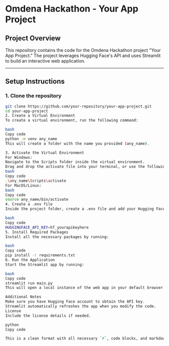 # Omdena Hackathon - Your App Project

## Project Overview

This repository contains the code for the Omdena Hackathon project "Your App Project." The project leverages Hugging Face's API and uses Streamlit to build an interactive web application.

---

## Setup Instructions

### 1. Clone the repository

```bash
git clone https://github.com/your-repository/your-app-project.git
cd your-app-project
2. Create a Virtual Environment
To create a virtual environment, run the following command:

bash
Copy code
python -m venv any_name
This will create a folder with the name you provided (any_name).

3. Activate the Virtual Environment
For Windows:
Navigate to the Scripts folder inside the virtual environment.
Drag and drop the activate file into your terminal, or use the following command:
bash
Copy code
.\any_name\Scripts\activate
For MacOS/Linux:
bash
Copy code
source any_name/bin/activate
4. Create a .env file
Inside the project folder, create a .env file and add your Hugging Face API key:

bash
Copy code
HUGGINGFACE_API_KEY=hf_yourapikeyhere
5. Install Required Packages
Install all the necessary packages by running:

bash
Copy code
pip install -r requirements.txt
6. Run the Application
Start the Streamlit app by running:

bash
Copy code
streamlit run main.py
This will open a local instance of the web app in your default browser.

Additional Notes
Make sure you have Hugging Face account to obtain the API key.
Streamlit automatically refreshes the app when you modify the code.
License
Include the license details if needed.

python
Copy code

This is a clean format with all necessary `#`, code blocks, and markdown structure. You can copy and paste it into your README directly.

